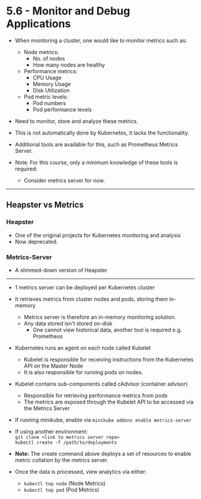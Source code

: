 # 5.6 - Monitor and Debug Applications

- When monitoring a cluster, one would like to monitor metrics such as:
  - Node metrics:
    - No. of nodes
    - How many nodes are healthy
  - Performance metrics:
    - CPU Usage
    - Memory Usage
    - Disk Utilization
  - Pod metric levels:
    - Pod numbers
    - Pod performance levels

- Need to monitor, store and analyze these metrics.
- This is not automatically done by Kubernetes, it lacks the functionality.

- Additional tools are available for this, such as Prometheus Metrics Server.
- Note: For this course, only a minimum knowledge of these tools is required:
  - Consider metrics server for now.

---

## Heapster vs Metrics

### Heapster

- One of the original projects for Kubernetes monitoring and analysis
- Now deprecated.

### Metrics-Server

- A slimmed-down version of Heapster

---

- 1 metrics server can be deployed per Kubernetes cluster
- It retrieves metrics from cluster nodes and pods, storing them in-memory
  - Metrics server is therefore an in-memory monitoring solution.
  - Any data stored isn't stored on-disk
    - One cannot view historical data, another tool is required e.g. Prometheus

- Kubernetes runs an agent on each node called Kubelet
  - Kubelet is responsible for receiving instructions from the Kubernetes API on the Master Node
  - It is also responsible for running pods on nodes.

- Kubelet contains sub-components called cAdvisor (container advisor)
  - Responsible for retrieving performance metrics from pods
  - The metrics are exposed through the Kubelet API to be accessed via the Metrics Server

- If running minikube, enable via `minikube addons enable metrics-server`
- If using another environment: <br>
  `git clone <link to metrics server repo>` <br>
  `kubectl create -f /path/to/deployments`

- **Note:** The create command above deploys a set of resources to enable metric collation by the metrics server.
- Once the data is processed, view analytics via either:
  - `kubectl top node` (Node Metrics)
  - `kubectl top pod` (Pod Metrics)
